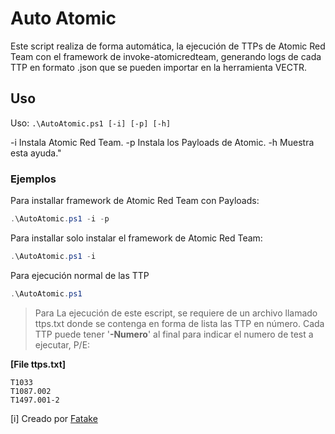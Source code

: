 # Auto Atomic

Este script realiza de forma automática, la ejecución de TTPs de Atomic Red Team
con el framework de invoke-atomicredteam, generando logs de cada TTP en formato .json que se pueden importar en la herramienta VECTR.


## Uso

Uso: `.\AutoAtomic.ps1 [-i] [-p] [-h]`

-i    Instala Atomic Red Team.
-p   Instala los Payloads de Atomic.
-h   Muestra esta ayuda."

### Ejemplos

Para installar framework de Atomic Red Team con Payloads:

```powershell
.\AutoAtomic.ps1 -i -p
```

Para installar solo instalar el framework de Atomic Red Team:

```powershell
.\AutoAtomic.ps1 -i
```


Para ejecución normal de las TTP

```powershell
.\AutoAtomic.ps1
```


> Para La ejecución de este escript, se requiere de un archivo llamado ttps.txt donde se contenga en forma de lista las TTP en número.
> Cada TTP puede tener '**-Numero**' al final para indicar el numero de test a ejecutar, P/E:

**[File ttps.txt]**

```
T1033
T1087.002
T1497.001-2
```


[i] Creado por [Fatake](https://)
